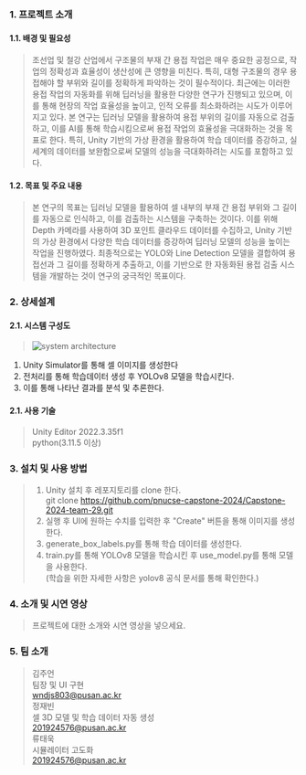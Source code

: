 ### 1. 프로젝트 소개
#### 1.1. 배경 및 필요성
> 조선업 및 철강 산업에서 구조물의 부재 간 용접 작업은 매우 중요한 공정으로, 작업의 정확성과 효율성이 생산성에 큰 영향을 미친다. 특히, 대형 구조물의 경우 용접해야 할 부위와 길이를 정확하게 파악하는 것이 필수적이다. 최근에는 이러한 용접 작업의 자동화를 위해 딥러닝을 활용한 다양한 연구가 진행되고 있으며, 이를 통해 현장의 작업 효율성을 높이고, 인적 오류를 최소화하려는 시도가 이루어지고 있다.
본 연구는 딥러닝 모델을 활용하여 용접 부위의 길이를 자동으로 검출하고, 이를 AI를 통해 학습시킴으로써 용접 작업의 효율성을 극대화하는 것을 목표로 한다. 특히, Unity 기반의 가상 환경을 활용하여 학습 데이터를 증강하고, 실세계의 데이터를 보완함으로써 모델의 성능을 극대화하려는 시도를 포함하고 있다.


#### 1.2. 목표 및 주요 내용
> 본 연구의 목표는 딥러닝 모델을 활용하여 셀 내부의 부재 간 용접 부위와 그 길이를 자동으로 인식하고, 이를 검출하는 시스템을 구축하는 것이다. 이를 위해 Depth 카메라를 사용하여 3D 포인트 클라우드 데이터를 수집하고, Unity 기반의 가상 환경에서 다양한 학습 데이터를 증강하여 딥러닝 모델의 성능을 높이는 작업을 진행하였다. 최종적으로는 YOLO와 Line Detection 모델을 결합하여 용접선과 그 길이를 정확하게 추출하고, 이를 기반으로 한 자동화된 용접 검출 시스템을 개발하는 것이 연구의 궁극적인 목표이다.


### 2. 상세설계
#### 2.1. 시스템 구성도
> ![system architecture](https://github.com/user-attachments/assets/82258912-e720-41da-a66f-3b5aa3425a04)
1. Unity Simulator를 통해 셀 이미지를 생성한다
2. 전처리를 통해 학습데이터 생성 후 YOLOv8 모델을 학습시킨다.
3. 이를 통해 나타난 결과를 분석 및 추론한다.

#### 2.1. 사용 기술
> Unity Editor 2022.3.35f1   
> python(3.11.5 이상)

### 3. 설치 및 사용 방법
>1. Unity 설치 후 레포지토리를 clone 한다.  
>git clone https://github.com/pnucse-capstone-2024/Capstone-2024-team-29.git   
>2. 실행 후 UI에 원하는 수치를 입력한 후 "Create" 버튼을 통해 이미지를 생성한다.
>3. generate_box_labels.py를 통해 학습 데이터를 생성한다.
>4. train.py를 통해 YOLOv8 모델을 학습시킨 후 use_model.py를 통해 모델을 사용한다.   
>(학습을 위한 자세한 사항은 yolov8 공식 문서를 통해 확인한다.)


### 4. 소개 및 시연 영상
> 프로젝트에 대한 소개와 시연 영상을 넣으세요.

### 5. 팀 소개
> 김주언   
> 팀장 및 UI 구현   
> wndjs803@pusan.ac.kr   
> 정재빈   
> 셀 3D 모델 및 학습 데이터 자동 생성   
> 201924576@pusan.ac.kr   
> 류태욱   
> 시뮬레이터 고도화   
> 201924576@pusan.ac.kr